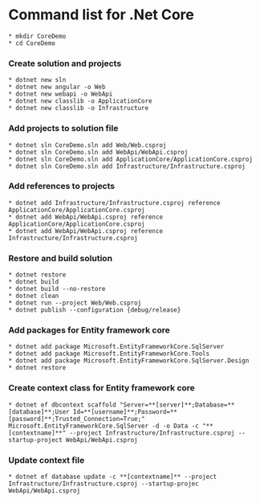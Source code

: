 # Command list for .Net Core

`````
* mkdir CoreDemo
* cd CoreDemo
`````

### Create solution and projects
`````
* dotnet new sln
* dotnet new angular -o Web
* dotnet new webapi -o WebApi
* dotnet new classlib -o ApplicationCore
* dotnet new classlib -o Infrastructure
`````

### Add projects to solution file
`````
* dotnet sln CoreDemo.sln add Web/Web.csproj
* dotnet sln CoreDemo.sln add WebApi/WebApi.csproj
* dotnet sln CoreDemo.sln add ApplicationCore/ApplicationCore.csproj
* dotnet sln CoreDemo.sln add Infrastructure/Infrastructure.csproj
`````

### Add references to projects
`````
* dotnet add Infrastructure/Infrastructure.csproj reference ApplicationCore/ApplicationCore.csproj
* dotnet add WebApi/WebApi.csproj reference ApplicationCore/ApplicationCore.csproj
* dotnet add WebApi/WebApi.csproj reference Infrastructure/Infrastructure.csproj
`````

### Restore and build solution
`````
* dotnet restore
* dotnet build
* dotnet build --no-restore
* dotnet clean
* dotnet run --project Web/Web.csproj
* dotnet publish --configuration {debug/release}
`````

### Add packages for Entity framework core
`````
* dotnet add package Microsoft.EntityFrameworkCore.SqlServer
* dotnet add package Microsoft.EntityFrameworkCore.Tools 
* dotnet add package Microsoft.EntityFrameworkCore.SqlServer.Design
* dotnet restore
`````

### Create context class for Entity framework core
`````
* dotnet ef dbcontext scaffold "Server=**[server]**;Database=**[database]**;User Id=**[username]**;Password=**[password]**;Trusted_Connection=True;" Microsoft.EntityFrameworkCore.SqlServer -d -o Data -c "**[contextname]**" --project Infrastructure/Infrastructure.csproj --startup-project WebApi/WebApi.csproj
`````

### Update context file
`````
* dotnet ef database update -c **[contextname]** --project Infrastructure/Infrastructure.csproj --startup-projec WebApi/WebApi.csproj
`````

